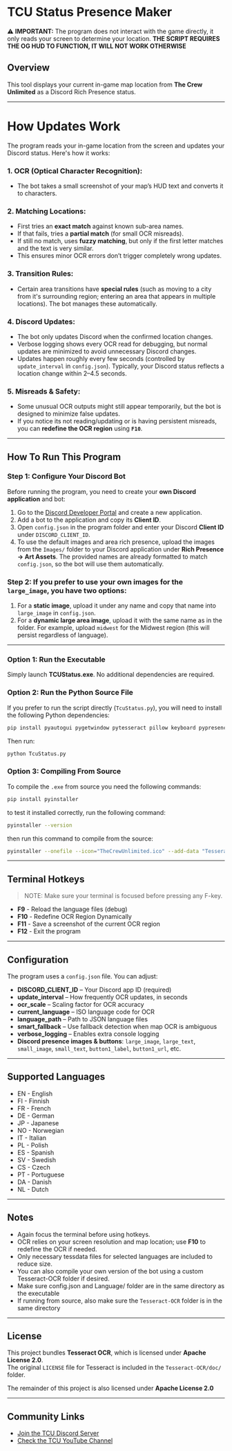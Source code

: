 # TCU Status Presence Maker

⚠️ **IMPORTANT:** The program does not interact with the game directly, it only reads your screen to determine your location. 
**THE SCRIPT REQUIRES THE OG HUD TO FUNCTION, IT WILL NOT WORK OTHERWISE**

## Overview
This tool displays your current in-game map location from **The Crew Unlimited** as a Discord Rich Presence status.

---

# How Updates Work

The program reads your in-game location from the screen and updates your Discord status. Here's how it works:

### 1. **OCR (Optical Character Recognition):**  
   - The bot takes a small screenshot of your map’s HUD text and converts it to characters.

### 2. **Matching Locations:**  
   - First tries an **exact match** against known sub-area names.  
   - If that fails, tries a **partial match** (for small OCR misreads).  
   - If still no match, uses **fuzzy matching**, but only if the first letter matches and the text is very similar.  
   - This ensures minor OCR errors don’t trigger completely wrong updates.

### 3. **Transition Rules:**  
   - Certain area transitions have **special rules** (such as moving to a city from it's surrounding region; entering an area that appears in multiple locations). The bot manages these automatically.

### 4. **Discord Updates:**  
   - The bot only updates Discord when the confirmed location changes.  
   - Verbose logging shows every OCR read for debugging, but normal updates are minimized to avoid unnecessary Discord changes.  
   - Updates happen roughly every few seconds (controlled by `update_interval` in `config.json`). Typically, your Discord status reflects a location change within 2–4.5 seconds.

### 5. **Misreads & Safety:**  
   - Some unusual OCR outputs might still appear temporarily, but the bot is designed to minimize false updates.  
   - If you notice its not reading/updating or is having persistent misreads, you can **redefine the OCR region** using **`F10`**.

---

## How To Run This Program

### Step 1: Configure Your Discord Bot
Before running the program, you need to create your **own Discord application** and bot:

1. Go to the [Discord Developer Portal](https://discord.com/developers/applications) and create a new application.  
2. Add a bot to the application and copy its **Client ID**.  
3. Open `config.json` in the program folder and enter your Discord **Client ID** under `DISCORD_CLIENT_ID`.  
4. To use the default images and area rich presence, upload the images from the `Images/` folder to your Discord application under **Rich Presence → Art Assets**. The provided names are already formatted to match `config.json`, so the bot will use them automatically.

### Step 2: If you prefer to use your own images for the `large_image`, you have two options:

1. For a **static image**, upload it under any name and copy that name into `large_image` in `config.json`.  
2. For a **dynamic large area image**, upload it with the same name as in the folder. For example, upload `midwest` for the Midwest region (this will persist regardless of language).

---

### Option 1: Run the Executable
Simply launch **TCUStatus.exe**. No additional dependencies are required.

### Option 2: Run the Python Source File
If you prefer to run the script directly (`TcuStatus.py`), you will need to install the following Python dependencies:

```bash
pip install pyautogui pygetwindow pytesseract pillow keyboard pypresence
```

Then run:

```bash
python TcuStatus.py
```

### Option 3: Compiling From Source
To compile the `.exe` from source you need the following commands:
```bash
pip install pyinstaller
```

to test it installed correctly, run the following command:
```bash
pyinstaller --version
```

then run this command to compile from the source:
```bash
pyinstaller --onefile --icon="TheCrewUnlimited.ico" --add-data "Tesseract-OCR;Tesseract-OCR" TcuStatus.py
```


---

## Terminal Hotkeys
> NOTE: Make sure your terminal is focused before pressing any F-key.

- **F9**   - Reload the language files (debug)  
- **F10**  - Redefine OCR Region Dynamically  
- **F11**  - Save a screenshot of the current OCR region  
- **F12**  - Exit the program  

---

## Configuration
The program uses a `config.json` file. You can adjust:

- **DISCORD_CLIENT_ID** – Your Discord app ID (required)  
- **update_interval** – How frequently OCR updates, in seconds  
- **ocr_scale** – Scaling factor for OCR accuracy  
- **current_language** – ISO language code for OCR  
- **language_path** – Path to JSON language files  
- **smart_fallback** – Use fallback detection when map OCR is ambiguous  
- **verbose_logging** – Enables extra console logging  
- **Discord presence images & buttons**: `large_image`, `large_text`, `small_image`, `small_text`, `button1_label`, `button1_url`, etc.  

---

## Supported Languages
- EN - English  
- FI - Finnish  
- FR - French  
- DE - German  
- JP - Japanese  
- NO - Norwegian  
- IT - Italian  
- PL - Polish  
- ES - Spanish  
- SV - Swedish  
- CS - Czech  
- PT - Portuguese  
- DA - Danish  
- NL - Dutch  

---

## Notes
- Again focus the terminal before using hotkeys.  
- OCR relies on your screen resolution and map location; use **F10** to redefine the OCR if needed.  
- Only necessary tessdata files for selected languages are included to reduce size. 
- You can also compile your own version of the bot using a custom Tesseract-OCR folder if desired.
- Make sure config.json and Language/ folder are in the same directory as the executable
- If running from source, also make sure the `Tesseract-OCR` folder is in the same directory

---

## License

This project bundles **Tesseract OCR**, which is licensed under **Apache License 2.0**.  
The original `LICENSE` file for Tesseract is included in the `Tesseract-OCR/doc/` folder.

The remainder of this project is also licensed under **Apache License 2.0**

---

## Community Links

- [Join the TCU Discord Server](https://discord.gg/tcu)  
- [Check the TCU YouTube Channel](https://youtube.com/@whammy4)


